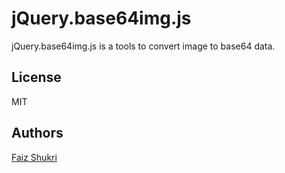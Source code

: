 jQuery.base64img.js
===================

jQuery.base64img.js is a tools to convert image to base64 data.

License
-------

MIT

Authors
-------
[Faiz Shukri](https://github.com/faizshukri)
